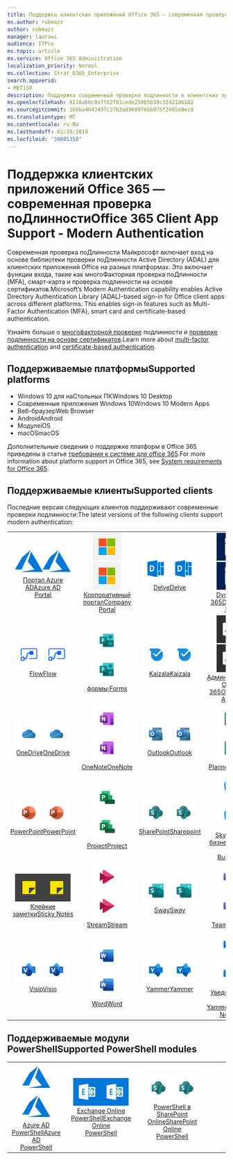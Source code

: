 ```yaml
---
title: Поддержка клиентских приложений Office 365 — современная проверка поДлинности
ms.author: robmazz
author: robmazz
manager: laurawi
audience: ITPro
ms.topic: article
ms.service: Office 365 Administration
localization_priority: Normal
ms.collection: Strat_O365_Enterprise
search.appverid:
- MET150
description: Поддержка современной проверки подлинности в клиентских приложениях Office 365.
ms.openlocfilehash: 8118ab6c9a7f62f01cede259b5b38c3242106102
ms.sourcegitcommit: 1b6ba4043497c27b3a89689766b975f2405e0ec8
ms.translationtype: MT
ms.contentlocale: ru-RU
ms.lasthandoff: 02/19/2019
ms.locfileid: "30085358"
---
```

# <a name="office-365-client-app-support---modern-authentication"></a><span data-ttu-id="65e7b-103">Поддержка клиентских приложений Office 365 — современная проверка поДлинности</span><span class="sxs-lookup"><span data-stu-id="65e7b-103">Office 365 Client App Support - Modern Authentication</span></span>

<span data-ttu-id="65e7b-p101">Современная проверка поДлинности Майкрософт включает вход на основе библиотеки проверки поДлинности Active Directory (ADAL) для клиентских приложений Office на разных платформах. Это включает функции входа, такие как многоФакторная проверка поДлинности (MFA), смарт-карта и проверка подлинности на основе сертификатов.</span><span class="sxs-lookup"><span data-stu-id="65e7b-p101">Microsoft’s Modern Authentication capability enables Active Directory Authentication Library (ADAL)-based sign-in for Office client apps across different platforms. This enables sign-in features such as Multi-Factor Authentication (MFA), smart card and certificate-based authentication.</span></span>

<span data-ttu-id="65e7b-106">Узнайте больше о [многофакторной проверке](https://docs.microsoft.com/azure/active-directory/authentication/multi-factor-authentication) подлинности и [проверке подлинности на основе сертификатов](https://docs.microsoft.com/azure/active-directory/active-directory-certificate-based-authentication-get-started).</span><span class="sxs-lookup"><span data-stu-id="65e7b-106">Learn more about [multi-factor authentication](https://docs.microsoft.com/azure/active-directory/authentication/multi-factor-authentication) and [certificate-based authentication](https://docs.microsoft.com/azure/active-directory/active-directory-certificate-based-authentication-get-started).</span></span>

## <a name="supported-platforms"></a><span data-ttu-id="65e7b-107">Поддерживаемые платформы</span><span class="sxs-lookup"><span data-stu-id="65e7b-107">Supported platforms</span></span>

 - <span data-ttu-id="65e7b-108">Windows 10 для наСтольных ПК</span><span class="sxs-lookup"><span data-stu-id="65e7b-108">Windows 10 Desktop</span></span>
 - <span data-ttu-id="65e7b-109">Современные приложения Windows 10</span><span class="sxs-lookup"><span data-stu-id="65e7b-109">Windows 10 Modern Apps</span></span>
 - <span data-ttu-id="65e7b-110">Веб-браузер</span><span class="sxs-lookup"><span data-stu-id="65e7b-110">Web Browser</span></span>
 - <span data-ttu-id="65e7b-111">Android</span><span class="sxs-lookup"><span data-stu-id="65e7b-111">Android</span></span>
 - <span data-ttu-id="65e7b-112">Модуле</span><span class="sxs-lookup"><span data-stu-id="65e7b-112">iOS</span></span>
 - <span data-ttu-id="65e7b-113">macOS</span><span class="sxs-lookup"><span data-stu-id="65e7b-113">macOS</span></span>

<span data-ttu-id="65e7b-114">Дополнительные сведения о поддержке платформ в Office 365 приведены в статье [требования к системе для office 365](https://products.office.com/office-system-requirements).</span><span class="sxs-lookup"><span data-stu-id="65e7b-114">For more information about platform support in Office 365, see [System requirements for Office 365](https://products.office.com/office-system-requirements).</span></span>

## <a name="supported-clients"></a><span data-ttu-id="65e7b-115">Поддерживаемые клиенты</span><span class="sxs-lookup"><span data-stu-id="65e7b-115">Supported clients</span></span>

<span data-ttu-id="65e7b-116">Последние версии следующих клиентов поддерживают современные проверки подлинности:</span><span class="sxs-lookup"><span data-stu-id="65e7b-116">The latest versions of the following clients support modern authentication:</span></span>

| | | | | | |
|:---:|:---:|:---:|:---:|:---:|:---:|
| <span data-ttu-id="65e7b-117">![Значок Azure](media/o365-azure-64x64.png)</span><span class="sxs-lookup"><span data-stu-id="65e7b-117">![Azure icon](media/o365-azure-64x64.png)</span></span> <br> [<span data-ttu-id="65e7b-118">Портал Azure <br> AD</span><span class="sxs-lookup"><span data-stu-id="65e7b-118">Azure AD <br> Portal </span></span>](https://azure.microsoft.com/features/azure-portal/) | <span data-ttu-id="65e7b-119">![Значок портала компании](media/o365-microsoft-64x64.png)</span><span class="sxs-lookup"><span data-stu-id="65e7b-119">![Company portal icon](media/o365-microsoft-64x64.png)</span></span> <br> [<span data-ttu-id="65e7b-120">Корпоративный <br> портал</span><span class="sxs-lookup"><span data-stu-id="65e7b-120">Company <br> Portal </span></span>](https://docs.microsoft.com/intune-user-help/sign-in-to-the-company-portal) | <span data-ttu-id="65e7b-121">![Значок delve](media/o365-delve-64x64.png)</span><span class="sxs-lookup"><span data-stu-id="65e7b-121">![Delve icon](media/o365-delve-64x64.png)</span></span> <br> [<span data-ttu-id="65e7b-122">Delve</span><span class="sxs-lookup"><span data-stu-id="65e7b-122">Delve</span></span>](https://products.office.com/business/intelligent-search) | <span data-ttu-id="65e7b-123">![Значок Dynamics 365](media/o365-dynamics365-64x64.png)</span><span class="sxs-lookup"><span data-stu-id="65e7b-123">![Dynamics 365 icon](media/o365-dynamics365-64x64.png)</span></span> <br> [<span data-ttu-id="65e7b-124">Dynamics 365</span><span class="sxs-lookup"><span data-stu-id="65e7b-124">Dynamics 365</span></span>](https://dynamics.microsoft.com) | <span data-ttu-id="65e7b-125">![Значок Excel](media/o365-excel-64x64.png)</span><span class="sxs-lookup"><span data-stu-id="65e7b-125">![Excel icon](media/o365-excel-64x64.png)</span></span> <br> [<span data-ttu-id="65e7b-126">Excel</span><span class="sxs-lookup"><span data-stu-id="65e7b-126">Excel</span></span>](https://products.office.com/excel) |
| <span data-ttu-id="65e7b-127">![Значок "Flow"](media/o365-flow-64x64.png)</span><span class="sxs-lookup"><span data-stu-id="65e7b-127">![Flow icon](media/o365-flow-64x64.png)</span></span> <br> [<span data-ttu-id="65e7b-128">Flow</span><span class="sxs-lookup"><span data-stu-id="65e7b-128">Flow</span></span>](https://flow.microsoft.com) | <span data-ttu-id="65e7b-129">![Значок форм](media/o365-forms-64x64.png)</span><span class="sxs-lookup"><span data-stu-id="65e7b-129">![Forms icon](media/o365-forms-64x64.png)</span></span> <br> [<span data-ttu-id="65e7b-130">формы;</span><span class="sxs-lookup"><span data-stu-id="65e7b-130">Forms</span></span>](https://flow.microsoft.com/connectors/shared_microsoftforms/microsoft-forms/) | <span data-ttu-id="65e7b-131">![Значок Kaizala](media/o365-kaizala-64x64.png)</span><span class="sxs-lookup"><span data-stu-id="65e7b-131">![Kaizala icon](media/o365-kaizala-64x64.png)</span></span> <br> [<span data-ttu-id="65e7b-132">Kaizala</span><span class="sxs-lookup"><span data-stu-id="65e7b-132">Kaizala</span></span>](https://products.office.com/en/business/microsoft-kaizala) | <span data-ttu-id="65e7b-133">![Значок администратора Office 365](media/o365-o365admin-64x64.png)</span><span class="sxs-lookup"><span data-stu-id="65e7b-133">![Office 365 Admin icon](media/o365-o365admin-64x64.png)</span></span> <br> [<span data-ttu-id="65e7b-134">Администратор Office <br> 365</span><span class="sxs-lookup"><span data-stu-id="65e7b-134">Office 365 <br> Admin</span></span>](https://products.office.com/business/manage-office-365-admin-app) | <span data-ttu-id="65e7b-135">![Значок лупы](media/o365-lens-64x64.png)</span><span class="sxs-lookup"><span data-stu-id="65e7b-135">![Lens icon](media/o365-lens-64x64.png)</span></span> <br> [<span data-ttu-id="65e7b-136">Office Lens</span><span class="sxs-lookup"><span data-stu-id="65e7b-136">Office Lens</span></span>](https://www.microsoft.com/p/office-lens/9wzdncrfj3t8?activetab=pivot%3Aoverviewtab) | 
| <span data-ttu-id="65e7b-137">![Значок OneDrive для бизнеса](media/o365-OneDrive-64x64.png)</span><span class="sxs-lookup"><span data-stu-id="65e7b-137">![OneDrive for Business icon](media/o365-OneDrive-64x64.png)</span></span> <br> [<span data-ttu-id="65e7b-138">OneDrive</span><span class="sxs-lookup"><span data-stu-id="65e7b-138">OneDrive</span></span>](https://products.office.com/onedrive-for-business/online-cloud-storage) |  <span data-ttu-id="65e7b-139">![Значок OneNote](media/o365-OneNote-64x64.png)</span><span class="sxs-lookup"><span data-stu-id="65e7b-139">![OneNote icon](media/o365-OneNote-64x64.png)</span></span> <br> [<span data-ttu-id="65e7b-140">OneNote</span><span class="sxs-lookup"><span data-stu-id="65e7b-140">OneNote</span></span>](https://products.office.com/onenote) | <span data-ttu-id="65e7b-141">![Значок Outlook](media/o365-outlook-64x64.png)</span><span class="sxs-lookup"><span data-stu-id="65e7b-141">![Outlook icon](media/o365-outlook-64x64.png)</span></span> <br> [<span data-ttu-id="65e7b-142">Outlook</span><span class="sxs-lookup"><span data-stu-id="65e7b-142">Outlook</span></span>](https://products.office.com/outlook) | <span data-ttu-id="65e7b-143">![Значок планировщика](media/o365-planner-64x64.png)</span><span class="sxs-lookup"><span data-stu-id="65e7b-143">![Planner icon](media/o365-planner-64x64.png)</span></span> <br> [<span data-ttu-id="65e7b-144">Planner</span><span class="sxs-lookup"><span data-stu-id="65e7b-144">Planner</span></span>](https://products.office.com/business/task-management-software) | <span data-ttu-id="65e7b-145">![Значок PowerBI](media/o365-powerbi-64x64.png)</span><span class="sxs-lookup"><span data-stu-id="65e7b-145">![PowerBI icon](media/o365-powerbi-64x64.png)</span></span> <br> [<span data-ttu-id="65e7b-146">Power BI</span><span class="sxs-lookup"><span data-stu-id="65e7b-146">Power BI</span></span>](https://powerbi.microsoft.com)
| <span data-ttu-id="65e7b-147">![Значок PowerPoint](media/o365-powerpoint-64x64.png)</span><span class="sxs-lookup"><span data-stu-id="65e7b-147">![PowerPoint icon](media/o365-powerpoint-64x64.png)</span></span> <br> [<span data-ttu-id="65e7b-148">PowerPoint</span><span class="sxs-lookup"><span data-stu-id="65e7b-148">PowerPoint</span></span>](https://products.office.com/powerpoint) | <span data-ttu-id="65e7b-149">![Значок проекта](media/o365-project-64x64.png)</span><span class="sxs-lookup"><span data-stu-id="65e7b-149">![Project icon](media/o365-project-64x64.png)</span></span> <br> [<span data-ttu-id="65e7b-150">Project</span><span class="sxs-lookup"><span data-stu-id="65e7b-150">Project</span></span>](https://products.office.com/project) | <span data-ttu-id="65e7b-151">![Значок SharePoint](media/o365-sharepoint-64x64.png)</span><span class="sxs-lookup"><span data-stu-id="65e7b-151">![SharePoint icon](media/o365-sharepoint-64x64.png)</span></span> <br> [<span data-ttu-id="65e7b-152">SharePoint</span><span class="sxs-lookup"><span data-stu-id="65e7b-152">Sharepoint</span></span>](https://products.office.com/sharepoint) | <span data-ttu-id="65e7b-153">![Значок Skype для бизнеса](media/o365-skypeforbusiness-64x64.png)</span><span class="sxs-lookup"><span data-stu-id="65e7b-153">![Skype for Business icon](media/o365-skypeforbusiness-64x64.png)</span></span> <br> [<span data-ttu-id="65e7b-154">Skype для <br> бизнеса</span><span class="sxs-lookup"><span data-stu-id="65e7b-154">Skype for <br> Business</span></span>](https://www.skype.com/business/) | <span data-ttu-id="65e7b-155">![Значок StaffHub](media/o365-staffhub-64x64.png)</span><span class="sxs-lookup"><span data-stu-id="65e7b-155">![StaffHub icon](media/o365-staffhub-64x64.png)</span></span> <br> [<span data-ttu-id="65e7b-156">StaffHub</span><span class="sxs-lookup"><span data-stu-id="65e7b-156">StaffHub</span></span>](https://products.office.com/microsoft-staffhub/staff-scheduling-software)
| <span data-ttu-id="65e7b-157">![Значок клейких заМеток](media/o365-stickynotes-64x64.png)</span><span class="sxs-lookup"><span data-stu-id="65e7b-157">![Sticky Notes icon](media/o365-stickynotes-64x64.png)</span></span> <br> [<span data-ttu-id="65e7b-158">Клейкие заметки</span><span class="sxs-lookup"><span data-stu-id="65e7b-158">Sticky Notes</span></span>](https://www.microsoft.com/p/microsoft-sticky-notes/9nblggh4qghw) | <span data-ttu-id="65e7b-159">![Значок потока](media/o365-stream-64x64.png)</span><span class="sxs-lookup"><span data-stu-id="65e7b-159">![Stream icon](media/o365-stream-64x64.png)</span></span> <br> [<span data-ttu-id="65e7b-160">Stream</span><span class="sxs-lookup"><span data-stu-id="65e7b-160">Stream</span></span>](https://stream.microsoft.com) | <span data-ttu-id="65e7b-161">![Значок Sway](media/o365-sway-64x64.png)</span><span class="sxs-lookup"><span data-stu-id="65e7b-161">![Sway icon](media/o365-sway-64x64.png)</span></span> <br> [<span data-ttu-id="65e7b-162">Sway</span><span class="sxs-lookup"><span data-stu-id="65e7b-162">Sway</span></span>](https://sway.com) | <span data-ttu-id="65e7b-163">![Значок рабочих групп](media/o365-teams-64x64.png)</span><span class="sxs-lookup"><span data-stu-id="65e7b-163">![Teams icon](media/o365-teams-64x64.png)</span></span> <br> [<span data-ttu-id="65e7b-164">Teams</span><span class="sxs-lookup"><span data-stu-id="65e7b-164">Teams</span></span>](https://products.office.com/microsoft-teams/group-chat-software) | <span data-ttu-id="65e7b-165">![Значок дел](media/o365-todo-64x64.png)</span><span class="sxs-lookup"><span data-stu-id="65e7b-165">![To-Do icon](media/o365-todo-64x64.png)</span></span> <br> [<span data-ttu-id="65e7b-166">To-Do</span><span class="sxs-lookup"><span data-stu-id="65e7b-166">To-Do</span></span>](https://todo.microsoft.com)
| <span data-ttu-id="65e7b-167">![Значок Visio](media/o365-visio-64x64.png)</span><span class="sxs-lookup"><span data-stu-id="65e7b-167">![Visio icon](media/o365-visio-64x64.png)</span></span> <br> [<span data-ttu-id="65e7b-168">Visio</span><span class="sxs-lookup"><span data-stu-id="65e7b-168">Visio</span></span>](https://products.office.com/visio/flowchart-software) | <span data-ttu-id="65e7b-169">![Значок Word](media/o365-word-64x64.png)</span><span class="sxs-lookup"><span data-stu-id="65e7b-169">![Word icon](media/o365-word-64x64.png)</span></span> <br> [<span data-ttu-id="65e7b-170">Word</span><span class="sxs-lookup"><span data-stu-id="65e7b-170">Word</span></span>](https://products.office.com/word) |<span data-ttu-id="65e7b-171">![Значок Yammer](media/o365-yammer-64x64.png)</span><span class="sxs-lookup"><span data-stu-id="65e7b-171">![Yammer icon](media/o365-yammer-64x64.png)</span></span> <br> [<span data-ttu-id="65e7b-172">Yammer</span><span class="sxs-lookup"><span data-stu-id="65e7b-172">Yammer</span></span>](https://products.office.com/yammer/yammer-overview) | <span data-ttu-id="65e7b-173">![Значок Yammer](media/o365-yammer-64x64.png)</span><span class="sxs-lookup"><span data-stu-id="65e7b-173">![Yammer icon](media/o365-yammer-64x64.png)</span></span> <br> [<span data-ttu-id="65e7b-174">Уведомление <br> об Yammer</span><span class="sxs-lookup"><span data-stu-id="65e7b-174">Yammer <br> Notifier</span></span>](https://products.office.com/yammer/yammer-overview) |  |

## <a name="supported-powershell-modules"></a><span data-ttu-id="65e7b-175">Поддерживаемые модули PowerShell</span><span class="sxs-lookup"><span data-stu-id="65e7b-175">Supported PowerShell modules</span></span>

| | | | | | |
|:---:|:---:|:---:|:---:|:---:|:---:|
| <span data-ttu-id="65e7b-176">![Значок Azure](media/o365-azure-64x64.png)</span><span class="sxs-lookup"><span data-stu-id="65e7b-176">![Azure icon](media/o365-azure-64x64.png)</span></span> <br> [<span data-ttu-id="65e7b-177">Azure AD <br> PowerShell</span><span class="sxs-lookup"><span data-stu-id="65e7b-177">Azure AD <br> PowerShell</span></span>](https://docs.microsoft.com/powershell/azure/active-directory/overview?view=azureadps-2.0) | <span data-ttu-id="65e7b-178">![Значок Exchange](media/o365-exchange-64x64.png)</span><span class="sxs-lookup"><span data-stu-id="65e7b-178">![Exchange icon](media/o365-exchange-64x64.png)</span></span> <br> [<span data-ttu-id="65e7b-179">Exchange Online <br> PowerShell</span><span class="sxs-lookup"><span data-stu-id="65e7b-179">Exchange Online <br> PowerShell</span></span>](https://docs.microsoft.com/powershell/exchange/exchange-online/exchange-online-powershell?view=exchange-ps) | <span data-ttu-id="65e7b-180">![Значок SharePoint](media/o365-sharepoint-64x64.png)</span><span class="sxs-lookup"><span data-stu-id="65e7b-180">![SharePoint icon](media/o365-sharepoint-64x64.png)</span></span> <br> [<span data-ttu-id="65e7b-181">PowerShell в <br> SharePoint Online</span><span class="sxs-lookup"><span data-stu-id="65e7b-181">SharePoint Online <br> PowerShell</span></span>](https://docs.microsoft.com/sharepoint/manage-team-and-communication-sites-in-powershell)
